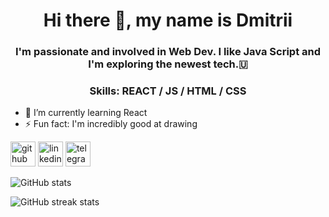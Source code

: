 <h1 align="center">Hi there 👋, my name is Dmitrii</h1>
<h3 align="center">I'm passionate and involved in Web Dev. I like Java Script and I'm exploring the newest tech.🇺</h3>
<h3 align="center">Skills: REACT / JS / HTML / CSS</h3>

- 🌱 I’m currently learning React 
- ⚡ Fun fact: I'm incredibly good at drawing 


[<img src='https://cdn.jsdelivr.net/npm/simple-icons@3.0.1/icons/github.svg' alt='github' height='40'>](https://github.com/17clouds)  [<img src='https://cdn.jsdelivr.net/npm/simple-icons@3.0.1/icons/linkedin.svg' alt='linkedin' height='40'>](https://www.linkedin.com/in/linkedin.com/in/17clouds//)  [<img src='https://cdn.jsdelivr.net/npm/simple-icons@3.0.1/icons/telegram.svg' alt='telegram' height='40'>](https://t.me/fackingrxer)  

![GitHub stats](https://github-readme-stats.vercel.app/api?username=17clouds&show_icons=true)  

![GitHub streak stats](https://github-readme-streak-stats.herokuapp.com/?user=17clouds)  

